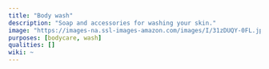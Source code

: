```yaml
---
title: "Body wash"
description: "Soap and accessories for washing your skin."
image: "https://images-na.ssl-images-amazon.com/images/I/31zDUQY-0FL.jpg"
purposes: [bodycare, wash]
qualities: []
wiki: ~
---
```

